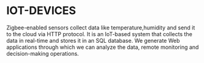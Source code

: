 # IOT-DEVICES
Zigbee-enabled sensors collect data like temperature,humidity and send it to the cloud via HTTP protocol. It is an IoT-based system that collects the data in real-time and stores it in an SQL database. We generate Web applications through which we can analyze the data, remote monitoring and decision-making operations.
